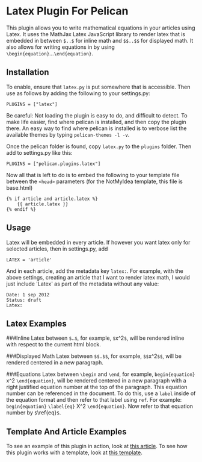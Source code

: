 Latex Plugin For Pelican
========================

This plugin allows you to write mathematical equations in your articles using Latex.
It uses the MathJax Latex JavaScript library to render latex that is embedded in
between `$..$` for inline math and `$$..$$` for displayed math. It also allows for
writing equations in by using `\begin{equation}`...`\end{equation}`.

Installation
------------

To enable, ensure that `latex.py` is put somewhere that is accessible.
Then use as follows by adding the following to your settings.py:

    PLUGINS = ["latex"]

Be careful: Not loading the plugin is easy to do, and difficult to detect. To
make life easier, find where pelican is installed, and then copy the plugin
there. An easy way to find where pelican is installed is to verbose list the
available themes by typing `pelican-themes -l -v`.

Once the pelican folder is found, copy `latex.py` to the `plugins` folder. Then
add to settings.py like this:

    PLUGINS = ["pelican.plugins.latex"]

Now all that is left to do is to embed the following to your template file
between the `<head>` parameters (for the NotMyIdea template, this file is base.html)

    {% if article and article.latex %}
        {{ article.latex }}
    {% endif %}

Usage
-----
Latex will be embedded in every article. If however you want latex only for
selected articles, then in settings.py, add

    LATEX = 'article'

And in each article, add the metadata key `latex:`. For example, with the above
settings, creating an article that I want to render latex math, I would just
include 'Latex' as part of the metadata without any value:

    Date: 1 sep 2012
    Status: draft
    Latex:

Latex Examples
--------------
###Inline
Latex between `$`..`$`, for example, `$`x^2`$`, will be rendered inline
with respect to the current html block.

###Displayed Math
Latex between `$$`..`$$`, for example, `$$`x^2`$$`, will be rendered centered in a
new paragraph.

###Equations
Latex between `\begin` and `\end`, for example, `begin{equation}` x^2 `\end{equation}`,
will be rendered centered in a new paragraph with a right justified equation number
at the top of the paragraph. This equation number can be referenced in the document.
To do this, use a `label` inside of the equation format and then refer to that label
using `ref`. For example: `begin{equation}` `\label{eq}` X^2 `\end{equation}`. Now
refer to that equation number by `$`\ref{eq}`$`.

Template And Article Examples
-----------------------------
To see an example of this plugin in action, look at
[this article](http://doctrina.org/How-RSA-Works-With-Examples.html). To see how
this plugin works with a template, look at
[this template](https://github.com/barrysteyn/pelican_theme-personal_blog).